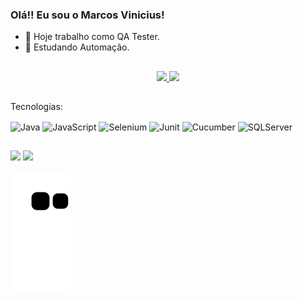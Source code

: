 ### Olá!! Eu sou o Marcos Vinicius!

- 🔭 Hoje trabalho como QA Tester.
- 🌱 Estudando Automação.

## 

<div align="center">
  <a href="https://github.com/usmarcos">
  <img height="170em" src="https://github-readme-stats.vercel.app/api?username=usmarcos&show_icons=true&theme=dracula&include_all_commits=true&count_private=true"/>
  <img height="170em" src="https://github-readme-stats.vercel.app/api/top-langs/?username=usmarcos&layout=compact&langs_count=7&theme=tokyonight"/>
</div>
  
  ##
  
  <a> Tecnologias: </a>
  <div style="display: inline_block">
  <img align="center" alt="Java" height="30" width="40" src="https://cdn.jsdelivr.net/gh/devicons/devicon/icons/java/java-original.svg">
  <img align="center" alt="JavaScript" height="30" width="40" src="https://cdn.jsdelivr.net/gh/devicons/devicon/icons/javascript/javascript-original.svg">
  <img align="center" alt="Selenium" height="30" width="30" src="https://cdn.discordapp.com/attachments/953746474129321999/953748814827765760/Selenium_Logo.png">
  <img align="center" alt="Junit" height="50" width="40" src="https://cdn.discordapp.com/attachments/953746474129321999/953752178714099814/874086-1.png">
  <img align="center" alt="Cucumber" height="30" width="40" src="https://cdn.jsdelivr.net/gh/devicons/devicon/icons/cucumber/cucumber-plain.svg">
  <img align="center" alt="SQLServer" height="35" width="40" src="https://cdn.discordapp.com/attachments/953746474129321999/953753031617441822/Microsoft-SQL-Server.png">
</div>
  
##
  
<div> 
  <a href="https://instagram.com/usmarcosv"  target="_blank"><img src="https://img.shields.io/badge/-Instagram-%23E4405F?style=for-the-badge&logo=instagram&logoColor=white" target="_blank"></a>
   <a href="https://www.linkedin.com/in/usmarcos" target="_blank"><img src="https://img.shields.io/badge/-LinkedIn-%230077B5?style=for-the-badge&logo=linkedin&logoColor=white" target="_blank"></a> 
 
  ![Snake animation](https://github.com/usmarcos/usmarcos/blob/output/github-contribution-grid-snake.svg)
 
</div>
